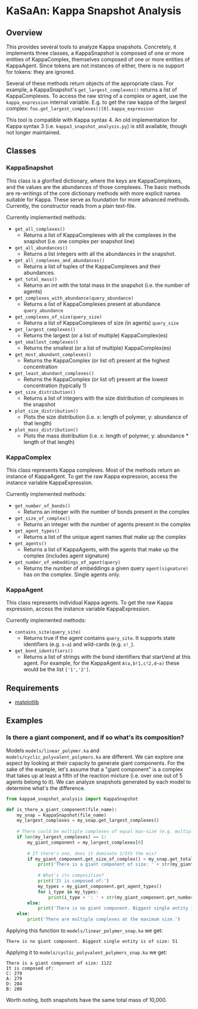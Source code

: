 # KaSaAn: Kappa Snapshot Analysis

## Overview
This provides several tools to analyze Kappa snapshots. Concretely, it
implements three classes, a KappaSnapshot is composed of one or more
entities of KappaComplex, themselves composed of one or more entities of
KappaAgent. Since tokens are not instances of either, there is no
support for tokens: they are ignored.

Several of these methods return objects of the appropriate class. For
example, a KappaSnapshot's `get_largest_complexes()` returns a list of
KappaComplexes. To access the raw string of a complex or agent, use the
`kappa_expression` internal variable. E.g. to get the raw kappa of the
largest complex: `foo.get_largest_complexes()[0].kappa_expression`

This tool is compatible with Kappa syntax 4. An old implementation for
Kappa syntax 3 (i.e. `kappa3_snapshot_analysis.py`) is still available,
though not longer maintained.

## Classes

### KappaSnapshot
This class is a glorified dictionary, where the keys are KappaComplexes,
and the values are the abundances of those complexes. The basic methods
are re-writings of the core dictionary methods with more explicit names
suitable for Kappa. These serve as foundation for more advanced methods.
Currently, the constructor reads from a plain text-file.

Currently implemented methods:
  * `get_all_complexes()`
    * Returns a list of KappaComplexes with all the complexes in the snapshot (i.e. one complex per snapshot line)
  * `get_all_abundances()`
    * Returns a list integers with all the abundances in the snapshot.
  * `get_all_complexes_and_abundances()`
    * Returns a list of tuples of the KappaComplexes and their abundances.
  * `get_total_mass()`
    * Returns an int with the total mass in the snapshot (i.e. the number of agents)
  * `get_complexes_with_abundance(query_abundance)`
    * Returns a list of KappaComplexes present at abundance `query_abundance`
  * `get_complexes_of_size(query_size)`
    * Returns a list of KappaComplexes of size (in agents) `query_size`
  * `get_largest_complexes()`
    * Returns the largest (or a list of multiple) KappaComplex(es)
  * `get_smallest_complexes()`
    * Returns the smallest (or a list of multiple) KappaComplex(es)
  * `get_most_abundant_complexes()`
    * Returns the KappaComplex (or list of) present at the highest concentration
  * `get_least_abundant_complexes()`
    * Returns the KappaComplex (or list of) present at the lowest concentration (typically 1)
  * `get_size_distribution()`
    * Returns a list of integers with the size distribution of complexes in the snapshot
  * `plot_size_distribution()`
    * Plots the size distribution (i.e. x: length of polymer, y: abundance of that length)
  * `plot_mass_distribution()`
    * Plots the mass distribution (i.e. x: length of polymer, y: abundance * length of that length)
  
### KappaComplex
This class represents Kappa complexes. Most of the methods return an
instance of KappaAgent. To get the raw Kappa expression, access the
instance variable KappaExpression.

Currently implemented methods:
  * `get_number_of_bonds()`
    * Returns an integer with the number of bonds present in the complex
  * `get_size_of_complex()`
    * Returns an integer with the number of agents present in the complex
  * `get_agent_types()`
    * Returns a list of the unique agent names that make up the complex
  * `get_agents()`
    * Returns a list of KappaAgents, with the agents that make up the complex (includes agent signature)
  * `get_number_of_embeddings_of_agent(query)`
    * Returns the number of embeddings a given query `agent(signature)` has on the complex. Single agents only.
  
### KappaAgent
This class represents individual Kappa agents. To get the raw Kappa
expression, access the instance variable KappaExpression.

Currently implemented methods:
  * `contains_site(query_site)`
    * Returns true if the agent contains `query_site`. It supports state identifiers (e.g. `s~a`) and wild-cards
    (e.g. `s!_`).
  * `get_bond_identifiers()`
    * Returns a list of strings with the bond identifiers that start/end at this agent. For example, for the KappaAgent
    `A(a,b!1,c!2,d~a)` these would be the list `['1','2']`.
  
## Requirements
  * [matplotlib](http://matplotlib.org/)
  

## Examples

### Is there a giant component, and if so what's its composition?
Models `models/linear_polymer.ka` and `models/cyclic_polyvalent_polymers.ka` are different. We can explore one aspect
by looking at their capacity to generate giant components. For the sake of the example, let's assume that a "giant
component" is a complex that takes up at least a fifth of the reaction mixture (i.e. over one out of 5 agents belong to
it). We can analyze snapshots generated by each model to determine what's the difference.

```python
from kappa4_snapshot_analysis import KappaSnapshot

def is_there_a_giant_component(file_name):
    my_snap = KappaSnapshot(file_name)
    my_largest_complexes = my_snap.get_largest_complexes()
    
    # There could be multiple complexes of equal max-size (e.g. multiple types of 135-mers).
    if len(my_largest_complexes) == 1:
        my_giant_component = my_largest_complexes[0]
        
        # If there's one, does it dominate 1/5th the mix?
        if my_giant_component.get_size_of_complex() > my_snap.get_total_mass() / 10:
            print('There is a giant component of size: ' + str(my_giant_component.get_size_of_complex()))
            
            # What's its composition?
            print('It is composed of:')
            my_types = my_giant_component.get_agent_types()
            for i_type in my_types:
                print(i_type + ': ' + str(my_giant_component.get_number_of_embeddings_of_agent(i_type + '()')))
        else:
            print('There is no giant component. Biggest single entity is of size: ' + str(my_giant_component.get_size_of_complex()))
    else:
        print('There are multiple complexes at the maximum size.')
```
Applying this function to `models/linear_polymer_snap.ka` we get:
```
There is no giant component. Biggest single entity is of size: 51
```

Applying it to `models/cyclic_polyvalent_polymers_snap.ka` we get:
```
There is a giant component of size: 1122
It is composed of:
C: 279
A: 279
D: 284
B: 280
```
Worth noting, both snapshots have the same total mass of 10,000.

